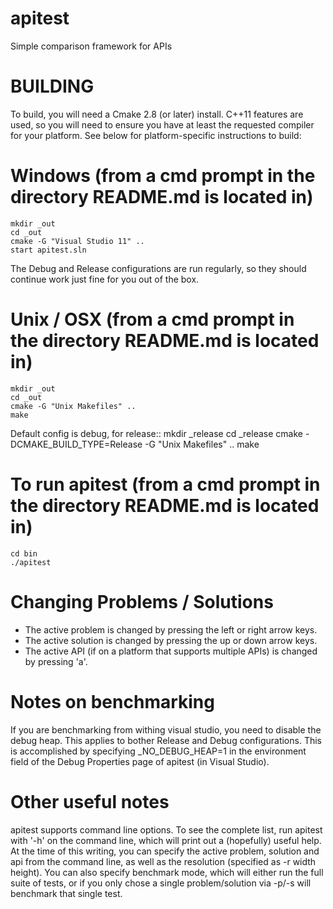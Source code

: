 apitest
=======

Simple comparison framework for APIs


BUILDING
========

To build, you will need a Cmake 2.8 (or later) install. C++11 features are 
used, so you will need to ensure you have at least the requested compiler
for your platform. See below for platform-specific instructions to build:


Windows (from a cmd prompt in the directory README.md is located in)
=======
    mkdir _out
    cd _out
    cmake -G "Visual Studio 11" ..
    start apitest.sln

The Debug and Release configurations are run regularly, so they should
continue work just fine for you out of the box.


Unix / OSX (from a cmd prompt in the directory README.md is located in)
=======
    mkdir _out
    cd _out
    cmake -G "Unix Makefiles" ..
    make

Default config is debug, for release::
    mkdir _release
    cd _release
    cmake -DCMAKE_BUILD_TYPE=Release -G "Unix Makefiles" ..
    make

To run apitest (from a cmd prompt in the directory README.md is located in)
=======
    cd bin
    ./apitest

Changing Problems / Solutions
=======
- The active problem is changed by pressing the left or right arrow keys.
- The active solution is changed by pressing the up or down arrow keys.
- The active API (if on a platform that supports multiple APIs) is changed by pressing 'a'.


Notes on benchmarking
=======
If you are benchmarking from withing visual studio, you need to disable the 
debug heap. This applies to bother Release and Debug configurations. This is 
accomplished by specifying _NO_DEBUG_HEAP=1 in the environment field of the 
Debug Properties page of apitest (in Visual Studio).


Other useful notes
=======
apitest supports command line options. To see the complete list, run apitest 
with '-h' on the command line, which will print out a (hopefully) useful 
help. At the time of this writing, you can specify the active problem, solution
and api from the command line, as well as the resolution (specified as -r width height).
You can also specify benchmark mode, which will either run the full suite of tests, or 
if you only chose a single problem/solution via -p/-s will benchmark that single test.
